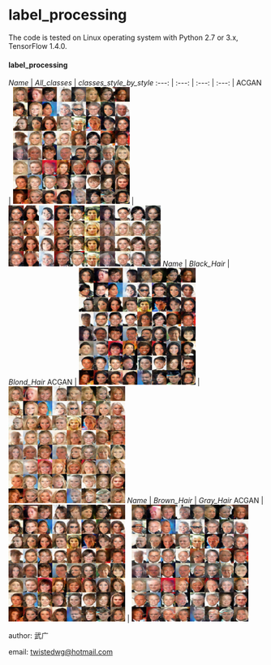 label_processing
======================================================

The code is tested on Linux operating system with Python 2.7 or 3.x, TensorFlow 1.4.0.

#### label_processing
*Name* | *All_classes* | *classes_style_by_style* 
:---: | :---: | :---: | :---: |
ACGAN | <img src = 'output/ACGAN_epoch028_test_all_classes.png' height = '230px'> | <img src = 'output/ACGAN_epoch028_test_all_classes_style_by_style.png' height = '120px'>
*Name* | *Black_Hair* | *Blond_Hair* 
ACGAN | <img src = 'output/ACGAN_epoch028_test_class_Black.png' height = '230px'> | <img src = 'output/ACGAN_epoch028_test_class_Blond.png' height = '230px'>
  *Name* | *Brown_Hair* | *Gray_Hair* 
ACGAN | <img src = 'output/ACGAN_epoch028_test_class_Brown.png' height = '230px'> | <img src = 'output/ACGAN_epoch028_test_class_Gray.png' height = '230px'>

author: 武广

email: twistedwg@hotmail.com



